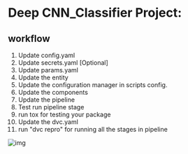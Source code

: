 # Deep CNN_Classifier Project:

## workflow

1. Update config.yaml
2. Update secrets.yaml [Optional]
3. Update params.yaml
4. Update the entity
5. Update the configuration manager in scripts config.
6. Update the components
7. Update the pipeline
8. Test run pipeline stage
9. run tox for testing your package
10. Update the dvc.yaml
11. run "dvc repro" for running all the stages in pipeline

![img](https://raw.githubusercontent.com/c17hawke/FSDS_NOV_deepCNNClassifier/main/docs/images/Data%20Ingestion%402x%20(1).png)
